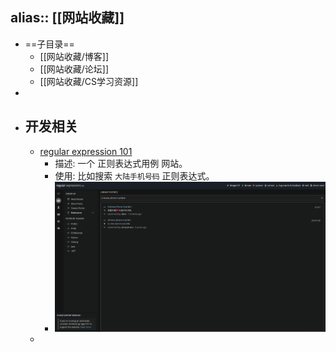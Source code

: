 alias::  [[网站收藏]]
---

- ==子目录==
	- [[网站收藏/博客]]
	- [[网站收藏/论坛]]
	- [[网站收藏/CS学习资源]]
-
- ## 开发相关
	- [regular expression 101](https://regex101.com/)
		- 描述: 一个 正则表达式用例 网站。
		- 使用: 比如搜索 `大陆手机号码` 正则表达式。
		- ![image.png](../assets/image_1683617829009_0.png)
	-